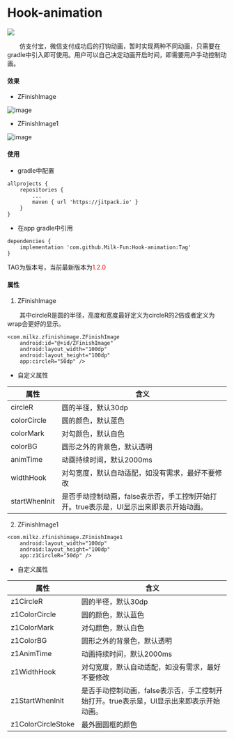 # Hook-animation

[![](https://jitpack.io/v/Milk-Fun/Hook-animation.svg)](https://jitpack.io/#Milk-Fun/Hook-animation)

&ensp;&ensp;&ensp;&ensp;仿支付宝，微信支付成功后的打钩动画，暂时实现两种不同动画，只需要在gradle中引入即可使用。用户可以自己决定动画开启时间，即需要用户手动控制动画。

#### 效果

- ZFinishImage

![image](https://github.com/Milk-Fun/Hook-animation/tree/master/img/1.gif)

- ZFinishImage1

![image](https://github.com/Milk-Fun/Hook-animation/tree/master/img/2.gif)

#### 使用

- gradle中配置

```
allprojects {
	repositories {
		...
		maven { url 'https://jitpack.io' }
	}
}
```

- 在app gradle中引用

```
dependencies {
	implementation 'com.github.Milk-Fun:Hook-animation:Tag'
}
```
TAG为版本号，当前最新版本为<font color=red>1.2.0</font>


#### 属性

1. ZFinishImage

&ensp;&ensp;&ensp;&ensp;其中circleR是圆的半径，高度和宽度最好定义为circleR的2倍或者定义为wrap会更好的显示。

```
<com.milkz.zfinishimage.ZFinishImage
    android:id="@+id/ZFinishImage"
    android:layout_width="100dp"
    android:layout_height="100dp"
    app:circleR="50dp" />
```

- 自定义属性

属性|含义
--|--
circleR|圆的半径，默认30dp
colorCircle|圆的颜色，默认蓝色
colorMark|对勾颜色，默认白色
colorBG|圆形之外的背景色，默认透明
animTime|动画持续时间，默认2000ms
widthHook|对勾宽度，默认自动适配，如没有需求，最好不要修改
startWhenInit|是否手动控制动画，false表示否，手工控制开始打开。true表示是，UI显示出来即表示开始动画。

2. ZFinishImage1

```
<com.milkz.zfinishimage.ZFinishImage1
    android:layout_width="100dp"
    android:layout_height="100dp"
    app:z1CircleR="50dp" />
```

- 自定义属性

属性|含义
--|--
z1CircleR|圆的半径，默认30dp
z1ColorCircle|圆的颜色，默认蓝色
z1ColorMark|对勾颜色，默认白色
z1ColorBG|圆形之外的背景色，默认透明
z1AnimTime|动画持续时间，默认2000ms
z1WidthHook|对勾宽度，默认自动适配，如没有需求，最好不要修改
z1StartWhenInit|是否手动控制动画，false表示否，手工控制开始打开。true表示是，UI显示出来即表示开始动画。
z1ColorCircleStoke|最外圈圆框的颜色
